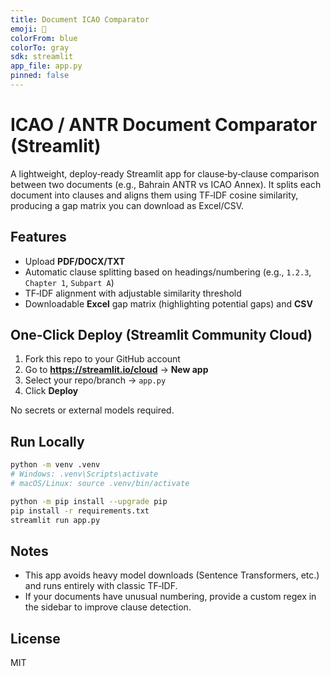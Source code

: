 ```yaml
---
title: Document ICAO Comparator
emoji: 📄
colorFrom: blue
colorTo: gray
sdk: streamlit
app_file: app.py
pinned: false
---
```


# ICAO / ANTR Document Comparator (Streamlit)

A lightweight, deploy‑ready Streamlit app for clause‑by‑clause comparison between two documents (e.g., Bahrain ANTR vs ICAO Annex). It splits each document into clauses and aligns them using TF‑IDF cosine similarity, producing a gap matrix you can download as Excel/CSV.

## Features
- Upload **PDF/DOCX/TXT**
- Automatic clause splitting based on headings/numbering (e.g., `1.2.3`, `Chapter 1`, `Subpart A`)
- TF‑IDF alignment with adjustable similarity threshold
- Downloadable **Excel** gap matrix (highlighting potential gaps) and **CSV**

## One‑Click Deploy (Streamlit Community Cloud)
1. Fork this repo to your GitHub account
2. Go to **https://streamlit.io/cloud** → **New app**
3. Select your repo/branch → `app.py`
4. Click **Deploy**

No secrets or external models required.

## Run Locally
```bash
python -m venv .venv
# Windows: .venv\Scripts\activate
# macOS/Linux: source .venv/bin/activate

python -m pip install --upgrade pip
pip install -r requirements.txt
streamlit run app.py
```

## Notes
- This app avoids heavy model downloads (Sentence Transformers, etc.) and runs entirely with classic TF‑IDF.
- If your documents have unusual numbering, provide a custom regex in the sidebar to improve clause detection.

## License
MIT